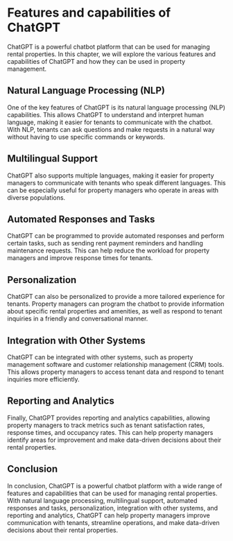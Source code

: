 Features and capabilities of ChatGPT
======================================================================

ChatGPT is a powerful chatbot platform that can be used for managing rental properties. In this chapter, we will explore the various features and capabilities of ChatGPT and how they can be used in property management.

Natural Language Processing (NLP)
---------------------------------

One of the key features of ChatGPT is its natural language processing (NLP) capabilities. This allows ChatGPT to understand and interpret human language, making it easier for tenants to communicate with the chatbot. With NLP, tenants can ask questions and make requests in a natural way without having to use specific commands or keywords.

Multilingual Support
--------------------

ChatGPT also supports multiple languages, making it easier for property managers to communicate with tenants who speak different languages. This can be especially useful for property managers who operate in areas with diverse populations.

Automated Responses and Tasks
-----------------------------

ChatGPT can be programmed to provide automated responses and perform certain tasks, such as sending rent payment reminders and handling maintenance requests. This can help reduce the workload for property managers and improve response times for tenants.

Personalization
---------------

ChatGPT can also be personalized to provide a more tailored experience for tenants. Property managers can program the chatbot to provide information about specific rental properties and amenities, as well as respond to tenant inquiries in a friendly and conversational manner.

Integration with Other Systems
------------------------------

ChatGPT can be integrated with other systems, such as property management software and customer relationship management (CRM) tools. This allows property managers to access tenant data and respond to tenant inquiries more efficiently.

Reporting and Analytics
-----------------------

Finally, ChatGPT provides reporting and analytics capabilities, allowing property managers to track metrics such as tenant satisfaction rates, response times, and occupancy rates. This can help property managers identify areas for improvement and make data-driven decisions about their rental properties.

Conclusion
----------

In conclusion, ChatGPT is a powerful chatbot platform with a wide range of features and capabilities that can be used for managing rental properties. With natural language processing, multilingual support, automated responses and tasks, personalization, integration with other systems, and reporting and analytics, ChatGPT can help property managers improve communication with tenants, streamline operations, and make data-driven decisions about their rental properties.
